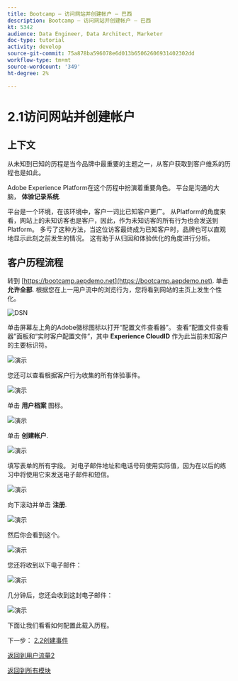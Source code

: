 ```yaml
---
title: Bootcamp — 访问网站并创建帐户 — 巴西
description: Bootcamp — 访问网站并创建帐户 — 巴西
kt: 5342
audience: Data Engineer, Data Architect, Marketer
doc-type: tutorial
activity: develop
source-git-commit: 75a878ba596078e6d013b65062606931402302dd
workflow-type: tm+mt
source-wordcount: '349'
ht-degree: 2%

---
```


# 2.1访问网站并创建帐户

## 上下文

从未知到已知的历程是当今品牌中最重要的主题之一，从客户获取到客户维系的历程也是如此。

Adobe Experience Platform在这个历程中扮演着重要角色。 平台是沟通的大脑， **体验记录系统**.

平台是一个环境，在该环境中，客户一词比已知客户更广。 从Platform的角度来看，网站上的未知访客也是客户，因此，作为未知访客的所有行为也会发送到Platform。 多亏了这种方法，当这位访客最终成为已知客户时，品牌也可以直观地显示此刻之前发生的情况。 这有助于从归因和体验优化的角度进行分析。

## 客户历程流程

转到 [https://bootcamp.aepdemo.net](https://bootcamp.aepdemo.net). 单击 **允许全部**. 根据您在上一用户流中的浏览行为，您将看到网站的主页上发生个性化。

![DSN](./images/web8.png)

单击屏幕左上角的Adobe徽标图标以打开“配置文件查看器”。 查看“配置文件查看器”面板和“实时客户配置文件”，其中 **Experience CloudID** 作为此当前未知客户的主要标识符。

![演示](./images/pv1.png)

您还可以查看根据客户行为收集的所有体验事件。

![演示](./images/pv3.png)

单击 **用户档案** 图标。

![演示](./images/pv4.png)

单击 **创建帐户**.

![演示](./images/pv5.png)

填写表单的所有字段。 对电子邮件地址和电话号码使用实际值，因为在以后的练习中将使用它来发送电子邮件和短信。

![演示](./images/pv7.png)

向下滚动并单击 **注册**.

![演示](./images/pv8.png)

然后你会看到这个。

![演示](./images/pv9.png)

您还将收到以下电子邮件：

![演示](./images/pv10.png)

几分钟后，您还会收到这封电子邮件：

![演示](./images/pv11.png)

下面让我们看看如何配置此载入历程。

下一步： [2.2创建事件](./ex2.md)

[返回到用户流量2](./uc2.md)

[返回到所有模块](../../overview.md)
